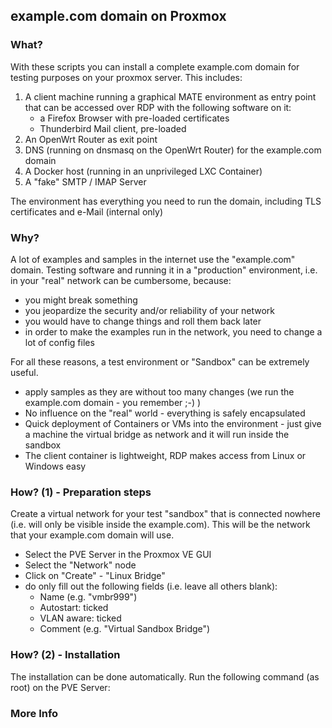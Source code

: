 ## example.com domain on Proxmox

### What?

With these scripts you can install a complete example.com domain for testing purposes on your proxmox server. This includes:

1. A client machine running a graphical MATE environment as entry point that can be accessed over RDP with the following software on it:
    - a Firefox Browser with pre-loaded certificates
    - Thunderbird Mail client, pre-loaded
2. An OpenWrt Router as exit point
3. DNS (running on dnsmasq on the OpenWrt Router) for the example.com domain
4. A Docker host (running in an unprivileged LXC Container)
5. A "fake" SMTP / IMAP Server

The environment has everything you need to run the domain, including TLS certificates and e-Mail (internal only)

### Why?

A lot of examples and samples in the internet use the "example.com" domain. Testing software and running it in a "production" environment, i.e. in your "real" network can be cumbersome, because:

- you might break something
- you jeopardize the security and/or reliability of your network
- you would have to change things and roll them back later
- in order to make the examples run in the network, you need to change a lot of config files

For all these reasons, a test environment or "Sandbox" can be extremely useful.

- apply samples as they are without too many changes (we run the example.com domain - you remember ;-) )
- No influence on the "real" world - everything is safely encapsulated
- Quick deployment of Containers or VMs into the environment - just give a machine the virtual bridge as network and it will run inside the sandbox
- The client container is lightweight, RDP makes access from Linux or Windows easy

### How? (1) - Preparation steps

Create a virtual network for your test "sandbox" that is connected nowhere (i.e. will only be visible inside the example.com). This will be the network that your example.com domain will use.

- Select the PVE Server in the Proxmox VE GUI
- Select the "Network" node
- Click on "Create" - "Linux Bridge"
- do only fill out the following fields (i.e. leave all others blank):
    - Name (e.g. "vmbr999")
    - Autostart: ticked
    - VLAN aware: ticked
    - Comment (e.g. "Virtual Sandbox Bridge")

### How? (2) - Installation

The installation can be done automatically. 
Run the following command (as root) on the PVE Server:

### More Info


